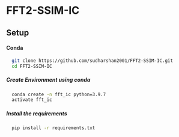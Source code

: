 # FFT2-SSIM-IC

## Setup

#### Conda 
```bash
  git clone https://github.com/sudharshan2001/FFT2-SSIM-IC.git
  cd FFT2-SSIM-IC
```

##### Create Environment using conda

```bash
  conda create -n fft_ic python=3.9.7
  activate fft_ic
```

##### Install the requirements
```bash
  pip install -r requirements.txt
```
